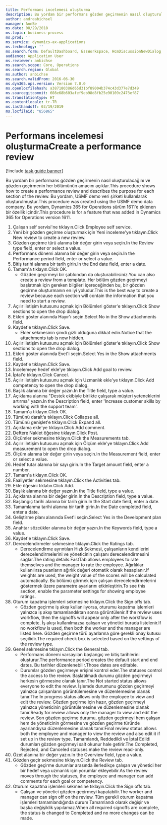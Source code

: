 ```yaml
---
title: Performans incelemesi oluşturma
description: Bu yordam bir performans gözden geçirmenin nasıl oluşturulacağını ve gözden geçirmenin her bölümünün amacını açıklar.
author: andreabichsel
manager: AnnBe
ms.date: 08/29/2018
ms.topic: business-process
ms.prod: ''
ms.service: dynamics-ax-applications
ms.technology: ''
ms.search.form: DefaultDashboard, EssWorkspace, HcmDiscussionNewDialog, HcmDiscussion, HcmDiscussionChangeSettings, HcmDiscussionAddGoalDialog, HcmTopicCreate, HcmMeasurementDetailDialog, HcmPerfJournalAdd
audience: Application User
ms.reviewer: anbichse
ms.search.scope: Core, Operations
ms.search.region: Global
ms.author: anbichse
ms.search.validFrom: 2016-06-30
ms.dyn365.ops.version: Version 7.0.0
ms.openlocfilehash: a387180386d65d31bf89004b374c43d377e7d349
ms.sourcegitcommit: 608e68b603afef9eb98d8fb25e90109c2473ef87
ms.translationtype: HT
ms.contentlocale: tr-TR
ms.lasthandoff: 03/19/2019
ms.locfileid: "856865"
---
```

# <a name="create-a-performance-review"></a><span data-ttu-id="8d399-103">Performans incelemesi oluşturma</span><span class="sxs-lookup"><span data-stu-id="8d399-103">Create a performance review</span></span>

[!include [task guide banner](../../includes/task-guide-banner.md)]

<span data-ttu-id="8d399-104">Bu yordam bir performans gözden geçirmenin nasıl oluşturulacağını ve gözden geçirmenin her bölümünün amacını açıklar.</span><span class="sxs-lookup"><span data-stu-id="8d399-104">This procedure shows how to create a performance review and describes the purpose for each section of the review.</span></span> <span data-ttu-id="8d399-105">Bu yordam, USMF demo veri şirketi kullanılarak oluşturulmuştur.</span><span class="sxs-lookup"><span data-stu-id="8d399-105">This procedure was created using the USMF demo data company.</span></span> <span data-ttu-id="8d399-106">Bu yordam, Dynamics 365 for Operations sürüm 1611'e eklenen bir özellik içindir.</span><span class="sxs-lookup"><span data-stu-id="8d399-106">This procedure is for a feature that was added in Dynamics 365 for Operations version 1611.</span></span>

1. <span data-ttu-id="8d399-107">Çalışan self servisi'ne tıklayın.</span><span class="sxs-lookup"><span data-stu-id="8d399-107">Click Employee self service.</span></span>
2. <span data-ttu-id="8d399-108">Yeni bir gözden geçirme oluşturmak için Yeni inceleme'ye tıklayın.</span><span class="sxs-lookup"><span data-stu-id="8d399-108">Click New review to create a new review.</span></span>
3. <span data-ttu-id="8d399-109">Gözden geçirme türü alanına bir değer girin veya seçin.</span><span class="sxs-lookup"><span data-stu-id="8d399-109">In the Review type field, enter or select a value.</span></span>
4. <span data-ttu-id="8d399-110">Performans dönemi alanına bir değer girin veya seçin.</span><span class="sxs-lookup"><span data-stu-id="8d399-110">In the Performance period field, enter or select a value.</span></span>
5. <span data-ttu-id="8d399-111">Bitiş tarihi alanına bir tarih girin.</span><span class="sxs-lookup"><span data-stu-id="8d399-111">In the End date field, enter a date.</span></span>
6. <span data-ttu-id="8d399-112">Tamam'a tıklayın.</span><span class="sxs-lookup"><span data-stu-id="8d399-112">Click OK.</span></span>
    * <span data-ttu-id="8d399-113">Gözden geçirmeyi bir şablondan da oluşturabilirsiniz.</span><span class="sxs-lookup"><span data-stu-id="8d399-113">You can also create a review from a template.</span></span> <span data-ttu-id="8d399-114">Her bölüm gözden geçirmeyi başlatmak için gereken bilgileri içereceğinden bu, bir gözden geçirme oluşturmanın en iyi yoludur.</span><span class="sxs-lookup"><span data-stu-id="8d399-114">This is the best way to create a review because each section will contain the information that you need to start a review.</span></span>  
7. <span data-ttu-id="8d399-115">Açılır iletişim kutusunu açmak için Bölümleri göster'e tıklayın.</span><span class="sxs-lookup"><span data-stu-id="8d399-115">Click Show sections to open the drop dialog.</span></span>
8. <span data-ttu-id="8d399-116">Ekleri göster alanında Hayır'ı seçin.</span><span class="sxs-lookup"><span data-stu-id="8d399-116">Select No in the Show attachments field.</span></span>
9. <span data-ttu-id="8d399-117">Kaydet'e tıklayın.</span><span class="sxs-lookup"><span data-stu-id="8d399-117">Click Save.</span></span>
    * <span data-ttu-id="8d399-118">Ekler sekmesinin şimdi gizli olduğuna dikkat edin.</span><span class="sxs-lookup"><span data-stu-id="8d399-118">Notice that the attachments tab is now hidden.</span></span>  
10. <span data-ttu-id="8d399-119">Açılır iletişim kutusunu açmak için Bölümleri göster'e tıklayın.</span><span class="sxs-lookup"><span data-stu-id="8d399-119">Click Show sections to open the drop dialog.</span></span>
11. <span data-ttu-id="8d399-120">Ekleri göster alanında Evet'i seçin.</span><span class="sxs-lookup"><span data-stu-id="8d399-120">Select Yes in the Show attachments field.</span></span>
12. <span data-ttu-id="8d399-121">Kaydet'e tıklayın.</span><span class="sxs-lookup"><span data-stu-id="8d399-121">Click Save.</span></span>
13. <span data-ttu-id="8d399-122">İncelemeye hedef ekle'ye tıklayın.</span><span class="sxs-lookup"><span data-stu-id="8d399-122">Click Add goal to review.</span></span>
14. <span data-ttu-id="8d399-123">İptal'e tıklayın.</span><span class="sxs-lookup"><span data-stu-id="8d399-123">Click Cancel.</span></span>
15. <span data-ttu-id="8d399-124">Açılır iletişim kutusunu açmak için Uzmanlık ekle'ye tıklayın.</span><span class="sxs-lookup"><span data-stu-id="8d399-124">Click Add competency to open the drop dialog.</span></span>
16. <span data-ttu-id="8d399-125">Başlık alanına bir değer yazın.</span><span class="sxs-lookup"><span data-stu-id="8d399-125">In the Title field, type a value.</span></span>
17. <span data-ttu-id="8d399-126">Açıklama alanına "Destek ekibiyle birlikte çalışarak müşteri yeteneklerini artırma" yazın.</span><span class="sxs-lookup"><span data-stu-id="8d399-126">In the Description field, enter 'Increase customer skills by working with the support team'.</span></span>
18. <span data-ttu-id="8d399-127">Tamam'a tıklayın.</span><span class="sxs-lookup"><span data-stu-id="8d399-127">Click OK.</span></span>
19. <span data-ttu-id="8d399-128">Tümünü daralt'a tıklayın.</span><span class="sxs-lookup"><span data-stu-id="8d399-128">Click Collapse all.</span></span>
20. <span data-ttu-id="8d399-129">Tümünü genişlet'e tıklayın.</span><span class="sxs-lookup"><span data-stu-id="8d399-129">Click Expand all.</span></span>
21. <span data-ttu-id="8d399-130">Açıklama ekle'ye tıklayın.</span><span class="sxs-lookup"><span data-stu-id="8d399-130">Click Add comment.</span></span>
22. <span data-ttu-id="8d399-131">Deftere Naklet öğesine tıklayın.</span><span class="sxs-lookup"><span data-stu-id="8d399-131">Click Post.</span></span>
23. <span data-ttu-id="8d399-132">Ölçümler sekmesine tıklayın.</span><span class="sxs-lookup"><span data-stu-id="8d399-132">Click the Measurements tab.</span></span>
24. <span data-ttu-id="8d399-133">Açılır iletişim kutusunu açmak için Ölçüm ekle'ye tıklayın.</span><span class="sxs-lookup"><span data-stu-id="8d399-133">Click Add measurement to open the drop dialog.</span></span>
25. <span data-ttu-id="8d399-134">Ölçüm alanına bir değer girin veya seçin.</span><span class="sxs-lookup"><span data-stu-id="8d399-134">In the Measurement field, enter or select a value.</span></span>
26. <span data-ttu-id="8d399-135">Hedef tutar alanına bir sayı girin.</span><span class="sxs-lookup"><span data-stu-id="8d399-135">In the Target amount field, enter a number.</span></span>
27. <span data-ttu-id="8d399-136">Tamam'a tıklayın.</span><span class="sxs-lookup"><span data-stu-id="8d399-136">Click OK.</span></span>
28. <span data-ttu-id="8d399-137">Faaliyetler sekmesine tıklayın.</span><span class="sxs-lookup"><span data-stu-id="8d399-137">Click the Activities tab.</span></span>
29. <span data-ttu-id="8d399-138">Ekle öğesini tıklatın.</span><span class="sxs-lookup"><span data-stu-id="8d399-138">Click Add.</span></span>
30. <span data-ttu-id="8d399-139">Başlık alanına bir değer yazın.</span><span class="sxs-lookup"><span data-stu-id="8d399-139">In the Title field, type a value.</span></span>
31. <span data-ttu-id="8d399-140">Açıklama alanına bir değer girin.</span><span class="sxs-lookup"><span data-stu-id="8d399-140">In the Description field, type a value.</span></span>
32. <span data-ttu-id="8d399-141">Başlangıç tarihi alanına bir tarih girin.</span><span class="sxs-lookup"><span data-stu-id="8d399-141">In the Start date field, enter a date.</span></span>
33. <span data-ttu-id="8d399-142">Tamamlanma tarihi alanına bir tarih girin.</span><span class="sxs-lookup"><span data-stu-id="8d399-142">In the Date completed field, enter a date.</span></span>
34. <span data-ttu-id="8d399-143">Geliştirme planı alanında Evet'i seçin.</span><span class="sxs-lookup"><span data-stu-id="8d399-143">Select Yes in the Development plan field.</span></span>
35. <span data-ttu-id="8d399-144">Anahtar sözcükler alanına bir değer yazın.</span><span class="sxs-lookup"><span data-stu-id="8d399-144">In the Keywords field, type a value.</span></span>
36. <span data-ttu-id="8d399-145">Kaydet'e tıklayın.</span><span class="sxs-lookup"><span data-stu-id="8d399-145">Click Save.</span></span>
37. <span data-ttu-id="8d399-146">Derecelendirmeler sekmesine tıklayın.</span><span class="sxs-lookup"><span data-stu-id="8d399-146">Click the Ratings tab.</span></span>
    * <span data-ttu-id="8d399-147">Derecelendirme ayrıntıları Hızlı Sekmesi, çalışanların kendilerini derecelendirmelerini ve yöneticinin çalışanı derecelendirmesini sağlar.</span><span class="sxs-lookup"><span data-stu-id="8d399-147">The rating details FastTab allows employees to rate themselves and the manager to rate the employee.</span></span> <span data-ttu-id="8d399-148">Ağırlıklar kullanılırsa puanların ağırlık değeri otomatik olarak hesaplanır.</span><span class="sxs-lookup"><span data-stu-id="8d399-148">If weights are used, the weight value of the scores will be calculated automatically.</span></span>    <span data-ttu-id="8d399-149">Bu bölümü görmek için çalışan derecelendirmelerini göstermek üzere parametre ayarlarını etkinleştirin.</span><span class="sxs-lookup"><span data-stu-id="8d399-149">To see this section, enable the parameter settings for showing employee ratings.</span></span>  
38. <span data-ttu-id="8d399-150">Oturum kapatma işlemleri sekmesine tıklayın.</span><span class="sxs-lookup"><span data-stu-id="8d399-150">Click the Sign offs tab.</span></span>
    * <span data-ttu-id="8d399-151">Gözden geçirme iş akışı kullanılıyorsa, oturumu kapatma işlemleri yalnızca iş akışı tamamlandıktan sonra görüntülenir.</span><span class="sxs-lookup"><span data-stu-id="8d399-151">If the review uses workflow, then the signoffs will appear only after the workflow is complete.</span></span> <span data-ttu-id="8d399-152">İş akışı kullanılmazsa çalışan ve yönetici burada listelenir.</span><span class="sxs-lookup"><span data-stu-id="8d399-152">If no workflow is used, then both the worker and the manager are listed here.</span></span> <span data-ttu-id="8d399-153">Gözden geçirme türü ayarlarına göre gerekli onay kutusu seçilidir.</span><span class="sxs-lookup"><span data-stu-id="8d399-153">The required check box is selected based on the settings of the review type.</span></span>  
39. <span data-ttu-id="8d399-154">Genel sekmesine tıklayın.</span><span class="sxs-lookup"><span data-stu-id="8d399-154">Click the General tab.</span></span>
    * <span data-ttu-id="8d399-155">Performans dönemi varsayılan başlangıç ve bitiş tarihlerini oluşturur.</span><span class="sxs-lookup"><span data-stu-id="8d399-155">The performance period creates the default start and end dates.</span></span> <span data-ttu-id="8d399-156">Bu tarihler düzenlenebilir.</span><span class="sxs-lookup"><span data-stu-id="8d399-156">Those dates are editable.</span></span>  
    * <span data-ttu-id="8d399-157">Durumlar gözden geçirmeye erişimi kontrol eder.</span><span class="sxs-lookup"><span data-stu-id="8d399-157">The statuses control the access to the review.</span></span> <span data-ttu-id="8d399-158">Başlatılmadı durumu gözden geçirmeyi herkesin görmesine olanak tanır.</span><span class="sxs-lookup"><span data-stu-id="8d399-158">The Not started status allows everyone to edit the review.</span></span> <span data-ttu-id="8d399-159">İşlemde durumunu gözden geçirmeyi yalnızca çalışanların görüntülemesine ve düzenlemesine olanak tanır.</span><span class="sxs-lookup"><span data-stu-id="8d399-159">The In progress status allows only the employee to view and edit the review.</span></span> <span data-ttu-id="8d399-160">Gözden geçirme için hazır, gözden geçirmeyi yalnızca yöneticinin görüntülemesine ve düzenlemesine olanak tanır.</span><span class="sxs-lookup"><span data-stu-id="8d399-160">Ready for review allows only the manager to view and edit the review.</span></span> <span data-ttu-id="8d399-161">Son gözden geçirme durumu, gözden geçirmeyi hem çalışan hem de yöneticinin görmesine ve gözden geçirme türünde ayarlandıysa düzenlemesine olanak tanır.</span><span class="sxs-lookup"><span data-stu-id="8d399-161">Final review status allows both the employee and manager to view the review and also edit it if set up in the review type.</span></span> <span data-ttu-id="8d399-162">Tamamlandı, Reddedildi ve İptal Edildi durumları gözden geçirmeyi salt okunur hale getirir.</span><span class="sxs-lookup"><span data-stu-id="8d399-162">The Completed, Rejected, and Canceled statuses make the review read-only.</span></span>  
40. <span data-ttu-id="8d399-163">Özet alanına bir değer yazın.</span><span class="sxs-lookup"><span data-stu-id="8d399-163">In the Overview field, type a value.</span></span>
41. <span data-ttu-id="8d399-164">Gözden geçir sekmesine tıklayın.</span><span class="sxs-lookup"><span data-stu-id="8d399-164">Click the Review tab.</span></span>
    * <span data-ttu-id="8d399-165">Gözden geçirme durumlar arasında ilerledikçe çalışan ve yönetici her bir hedef veya uzmanlık için yorumlar ekleyebilir.</span><span class="sxs-lookup"><span data-stu-id="8d399-165">As the review moves through the statuses, the employee and manager can add comments for each goal or competency.</span></span>  
42. <span data-ttu-id="8d399-166">Oturum kapatma işlemleri sekmesine tıklayın.</span><span class="sxs-lookup"><span data-stu-id="8d399-166">Click the Sign offs tab.</span></span>
    * <span data-ttu-id="8d399-167">Çalışan ve yönetici gözden geçirmeyi kapatabilir.</span><span class="sxs-lookup"><span data-stu-id="8d399-167">The worker and manager can sign off on the review.</span></span> <span data-ttu-id="8d399-168">Tüm gerekli oturum kapatma işlemleri tamamlandığında durum Tamamlandı olarak değişir ve başka değişiklik yapılamaz.</span><span class="sxs-lookup"><span data-stu-id="8d399-168">When all required signoffs are complete, the status is changed to Completed and no more changes can be made.</span></span>  

